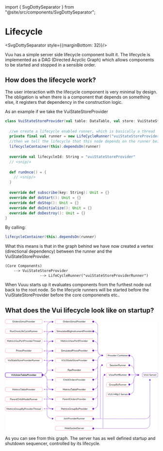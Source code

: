 import { SvgDottySeparator } from "@site/src/components/SvgDottySeparator";

# Lifecycle

<SvgDottySeparator style={{marginBottom: 32}}/>

Vuu has a simple server side lifecycle component built it. The lifecycle is implemented as a DAG (Directed Acyclic Graph)
which allows components to be started and stopped in a sensible order.

## How does the lifecycle work?

The user interaction with the lifecycle component is very minimal by design. The obligation is when there is a component
that depends on something else, it registers that dependency in the construction logic.

As an example if we take the VuiStateStoreProvider

```scala
class VuiStateStoreProvider(val table: DataTable, val store: VuiStateStore)(implicit clock: Clock, lifecycleContainer: LifecycleContainer) extends Provider {

  //we create a lifecycle enabled runner, which is basically a thread
  private final val runner = new LifeCycleRunner("vuiStateStoreProviderRunner", () => runOnce(), minCycleTime = 10)
  //then we tell the lifecycle that this node depends on the runner being created before we can be fully initialized.
  lifecycleContainer(this).dependsOn(runner)

  override val lifecycleId: String = "vuiStateStoreProvider"
  // <snip/>

  def runOnce() = {
    // <snip/>
  }

  override def subscribe(key: String): Unit = {}
  override def doStart(): Unit = {}
  override def doStop(): Unit = {}
  override def doInitialize(): Unit = {}
  override def doDestroy(): Unit = {}
}

```

By calling:

```scala
lifecycleContainer(this).dependsOn(runner)
```

What this means is that in the graph behind we have now created a vertex (directional dependency) between the runner and the VuiStateStoreProvider.

```
(Core Components)
    --> VuiStateStoreProvider
                --> LifeCycleRunner("vuiStateStoreProviderRunner")
```

When Vuuu starts up it evaluates components from the furthest node out back to the root node. So the lifecycle runners will be started before the VuiStateStoreProvider before the core componenets etc..

## What does the Vui lifecycle look like on startup?

![Lifecycle Vuu](./lifecycle-startup.svg)

As you can see from this graph. The server has as well defined startup and shutdown sequencer, controlled by its lifecycle.
